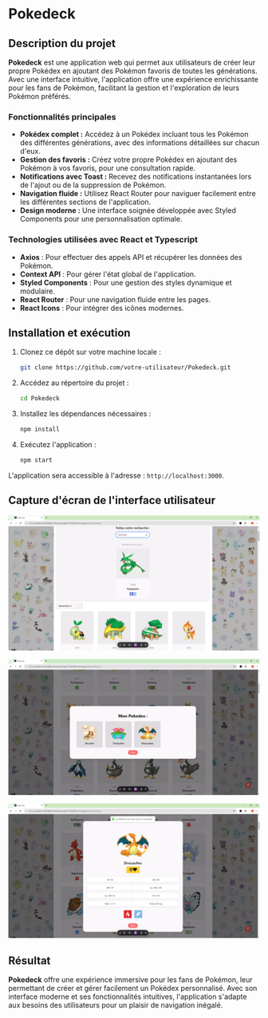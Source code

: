 # Pokedeck

## Description du projet
**Pokedeck** est une application web qui permet aux utilisateurs de créer leur propre Pokédex en ajoutant des Pokémon favoris de toutes les générations. Avec une interface intuitive, l'application offre une expérience enrichissante pour les fans de Pokémon, facilitant la gestion et l'exploration de leurs Pokémon préférés.

### Fonctionnalités principales
- **Pokédex complet :** Accédez à un Pokédex incluant tous les Pokémon des différentes générations, avec des informations détaillées sur chacun d'eux.
- **Gestion des favoris :** Créez votre propre Pokédex en ajoutant des Pokémon à vos favoris, pour une consultation rapide.
- **Notifications avec Toast :** Recevez des notifications instantanées lors de l'ajout ou de la suppression de Pokémon.
- **Navigation fluide :** Utilisez React Router pour naviguer facilement entre les différentes sections de l'application.
- **Design moderne :** Une interface soignée développée avec Styled Components pour une personnalisation optimale.

### Technologies utilisées avec React et Typescript
- **Axios** : Pour effectuer des appels API et récupérer les données des Pokémon.
- **Context API** : Pour gérer l'état global de l'application.
- **Styled Components** : Pour une gestion des styles dynamique et modulaire.
- **React Router** : Pour une navigation fluide entre les pages.
- **React Icons** : Pour intégrer des icônes modernes.

## Installation et exécution

1. Clonez ce dépôt sur votre machine locale :
    ```bash
    git clone https://github.com/votre-utilisateur/Pokedeck.git
    ```
2. Accédez au répertoire du projet :
    ```bash
    cd Pokedeck
    ```
3. Installez les dépendances nécessaires :
    ```bash
    npm install
    ```
4. Exécutez l'application :
    ```bash
    npm start
    ```

L'application sera accessible à l'adresse : `http://localhost:3000`.

## Capture d'écran de l'interface utilisateur
![Capture d'écran - Page d'accueil](https://github.com/OthmaneB-Pro/PokeDeck/raw/main/public/img/pokedex2.PNG)

![Capture d'écran - Page des favoris](https://github.com/OthmaneB-Pro/PokeDeck/raw/main/public/img/pokedex3.PNG)

![Capture d'écran - Détails d'un Pokémon](https://github.com/OthmaneB-Pro/PokeDeck/raw/main/public/img/pokedex.PNG)

## Résultat
**Pokedeck** offre une expérience immersive pour les fans de Pokémon, leur permettant de créer et gérer facilement un Pokédex personnalisé. Avec son interface moderne et ses fonctionnalités intuitives, l'application s'adapte aux besoins des utilisateurs pour un plaisir de navigation inégalé.
